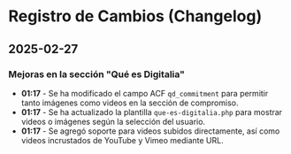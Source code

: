 # Registro de Cambios (Changelog)

## 2025-02-27

### Mejoras en la sección "Qué es Digitalia"

- **01:17** - Se ha modificado el campo ACF `qd_commitment` para permitir tanto imágenes como videos en la sección de compromiso.
- **01:17** - Se ha actualizado la plantilla `que-es-digitalia.php` para mostrar videos o imágenes según la selección del usuario.
- **01:17** - Se agregó soporte para videos subidos directamente, así como videos incrustados de YouTube y Vimeo mediante URL.

